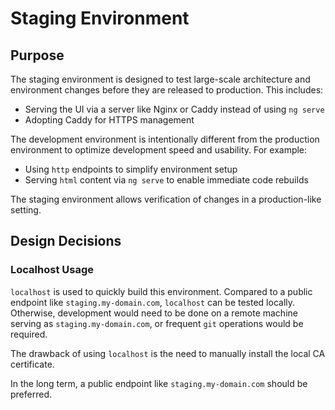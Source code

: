 # Staging Environment

## Purpose

The staging environment is designed to test large-scale architecture and environment changes before they are released to production. This includes:

* Serving the UI via a server like Nginx or Caddy instead of using `ng serve`
* Adopting Caddy for HTTPS management

The development environment is intentionally different from the production environment to optimize development speed and usability. For example:

* Using `http` endpoints to simplify environment setup
* Serving `html` content via `ng serve` to enable immediate code rebuilds

The staging environment allows verification of changes in a production-like setting.

## Design Decisions

### Localhost Usage

`localhost` is used to quickly build this environment. Compared to a public endpoint like `staging.my-domain.com`, `localhost` can be tested locally. Otherwise, development would need to be done on a remote machine serving as `staging.my-domain.com`, or frequent `git` operations would be required.

The drawback of using `localhost` is the need to manually install the local CA certificate.

In the long term, a public endpoint like `staging.my-domain.com` should be preferred.
